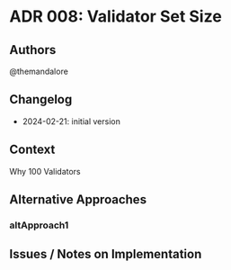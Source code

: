 # ADR 008: Validator Set Size

## Authors

@themandalore

## Changelog

- 2024-02-21: initial version

## Context

Why 100 Validators


## Alternative Approaches

### altApproach1


## Issues / Notes on Implementation

